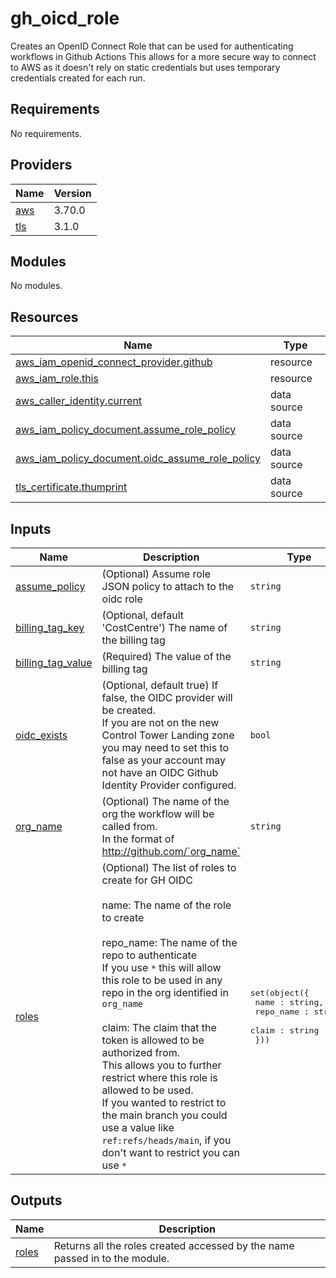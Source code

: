 # gh\_oicd\_role
Creates an OpenID Connect Role that can be used for authenticating workflows in Github Actions
This allows for a more secure way to connect to AWS as it doesn't rely on static credentials but uses temporary credentials created for each run.

## Requirements

No requirements.

## Providers

| Name | Version |
|------|---------|
| <a name="provider_aws"></a> [aws](#provider\_aws) | 3.70.0 |
| <a name="provider_tls"></a> [tls](#provider\_tls) | 3.1.0 |

## Modules

No modules.

## Resources

| Name | Type |
|------|------|
| [aws_iam_openid_connect_provider.github](https://registry.terraform.io/providers/hashicorp/aws/latest/docs/resources/iam_openid_connect_provider) | resource |
| [aws_iam_role.this](https://registry.terraform.io/providers/hashicorp/aws/latest/docs/resources/iam_role) | resource |
| [aws_caller_identity.current](https://registry.terraform.io/providers/hashicorp/aws/latest/docs/data-sources/caller_identity) | data source |
| [aws_iam_policy_document.assume_role_policy](https://registry.terraform.io/providers/hashicorp/aws/latest/docs/data-sources/iam_policy_document) | data source |
| [aws_iam_policy_document.oidc_assume_role_policy](https://registry.terraform.io/providers/hashicorp/aws/latest/docs/data-sources/iam_policy_document) | data source |
| [tls_certificate.thumprint](https://registry.terraform.io/providers/hashicorp/tls/latest/docs/data-sources/certificate) | data source |

## Inputs

| Name | Description | Type | Default | Required |
|------|-------------|------|---------|:--------:|
| <a name="input_assume_policy"></a> [assume\_policy](#input\_assume\_policy) | (Optional) Assume role JSON policy to attach to the oidc role | `string` | `"{}"` | no |
| <a name="input_billing_tag_key"></a> [billing\_tag\_key](#input\_billing\_tag\_key) | (Optional, default 'CostCentre') The name of the billing tag | `string` | `"CostCentre"` | no |
| <a name="input_billing_tag_value"></a> [billing\_tag\_value](#input\_billing\_tag\_value) | (Required) The value of the billing tag | `string` | n/a | yes |
| <a name="input_oidc_exists"></a> [oidc\_exists](#input\_oidc\_exists) | (Optional, default true) If false, the OIDC provider will be created.<br>    If you are not on the new Control Tower Landing zone you may need to set this to false as your account may not have an OIDC Github Identity Provider configured. | `bool` | `true` | no |
| <a name="input_org_name"></a> [org\_name](#input\_org\_name) | (Optional)  The name of the org the workflow will be called from.<br>    In the format of http://github.com/`org_name` | `string` | `"cds-snc"` | no |
| <a name="input_roles"></a> [roles](#input\_roles) | (Optional) The list of roles to create for GH OIDC<br><br>  name: The name of the role to create<br><br>  repo\_name: The name of the repo to authenticate<br>  If you use `*` this will allow this role to be used in any repo in the org identified in `org_name`<br><br>  claim: The claim that the token is allowed to be authorized from. <br>  This allows you to further restrict where this role is allowed to be used.<br>  If you wanted to restrict to the main branch you could use a value like `ref:refs/heads/main`, if you don't want to restrict you can use `*` | <pre>set(object({<br>    name : string,<br>    repo_name : string,<br>    claim : string<br>  }))</pre> | `[]` | no |

## Outputs

| Name | Description |
|------|-------------|
| <a name="output_roles"></a> [roles](#output\_roles) | Returns all the roles created accessed by the name passed in to the module. |
